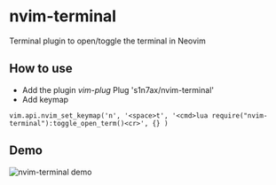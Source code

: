 # nvim-terminal

Terminal plugin to open/toggle the terminal in Neovim

## How to use

* Add the plugin
*vim-plug*
Plug 's1n7ax/nvim-terminal'
* Add keymap
```
vim.api.nvim_set_keymap('n', '<space>t', '<cmd>lua require("nvim-terminal"):toggle_open_term()<cr>', {} )
```

## Demo
![nvim-terminal demo](https://raw.githubusercontent.com/s1n7ax/nvim-terminal/main/resources/gif/nvim-terminal.gif)
